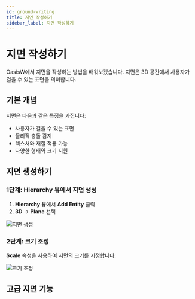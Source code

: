 ```yaml
---
id: ground-writing
title: 지면 작성하기
sidebar_label: 지면 작성하기
---
```


# 지면 작성하기

OasisW에서 지면을 작성하는 방법을 배워보겠습니다. 지면은 3D 공간에서 사용자가 걸을 수 있는 표면을 의미합니다.

## 기본 개념

지면은 다음과 같은 특징을 가집니다:
- 사용자가 걸을 수 있는 표면
- 물리적 충돌 감지
- 텍스처와 재질 적용 가능
- 다양한 형태와 크기 지원

## 지면 생성하기

### 1단계: Hierarchy 뷰에서 지면 생성

1. **Hierarchy 뷰**에서 **Add Entity** 클릭
2. **3D** → **Plane** 선택

![지면 생성](https://via.placeholder.com/600x400/87CEEB/000000?text=Add+Entity+→+3D+→+Plane)

### 2단계: 크기 조정

**Scale** 속성을 사용하여 지면의 크기를 지정합니다:

![크기 조정](https://via.placeholder.com/600x400/87CEEB/000000?text=Scale+설정)

## 고급 지면 기능

